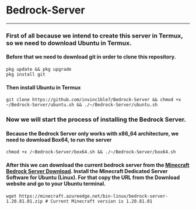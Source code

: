 # Bedrock-Server
***
### First of all because we intend to create this server in Termux, so we need to download Ubuntu in Termux.

#### Before that we need to download git in order to clone this repository.
```shell
pkg update && pkg upgrade
pkg install git
```
#### Then install Ubuntu in Termux
```shell
git clone https://github.com/invinc1ble7/Bedrock-Server && chmod +x ~/Bedrock-Server/ubuntu.sh && ./~/Bedrock-Server/ubuntu.sh
```
### Now we will start the process of installing the Bedrock Server.

#### Because the Bedrock Server only works with x86_64 architecture, we need to download Box64, to run the server
```shell
chmod +x /~Bedrock-Server/box64.sh && ./~/Bedrock-Server/box64.sh
```

#### After this we can download the current bedrock server from the [Minecraft Bedrock Server Download](https://www.minecraft.net/en-us/download/server/bedrock). Install the Minecraft Dedicated Server Software for Ubuntu (Linux). For that copy the URL from the Download website and go to your Ubuntu terminal.
```
wget https://minecraft.azureedge.net/bin-linux/bedrock-server-1.20.81.01.zip # Current Minecraft version is 1.20.81.01
```
